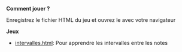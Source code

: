 **Comment jouer ?**

Enregistrez le fichier HTML du jeu et ouvrez le avec votre navigateur

**Jeux**

- [intervalles.html](intervalles.html): Pour apprendre les intervalles entre les notes

